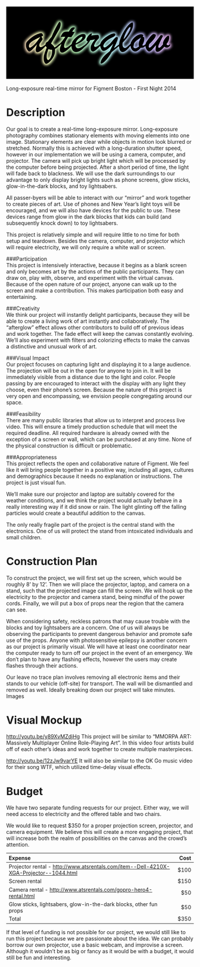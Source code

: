 ![logo](https://github.com/stanleyrya/afterglow-figment/raw/master/logo.png)

Long-exposure real-time mirror for Figment Boston - First Night 2014

Description
==========

Our goal is to create a real-time long-exposure mirror. Long-exposure photography combines stationary elements with moving elements into one image. Stationary elements are clear while objects in motion look blurred or stretched. Normally this is achieved with a long-duration shutter speed, however in our implementation we will be using a camera, computer, and projector. The camera will pick up bright light which will be processed by the computer before being projected. After a short period of time, the light will fade back to blackness. We will use the dark surroundings to our advantage to only display bright lights such as phone screens, glow sticks, glow-in-the-dark blocks, and toy lightsabers.

All passer-byers will be able to interact with our “mirror” and work together to create pieces of art. Use of phones and New Year’s light toys will be encouraged, and we will also have devices for the public to use. These devices range from glow in the dark blocks that kids can build (and subsequently knock down) to toy lightsabers.

This project is relatively simple and will require little to no time for both setup and teardown. Besides the camera, computer, and projector which will require electricity, we will only require a white wall or screen.

###Participation  
This project is intensively interactive, because it begins as a blank screen and only becomes art by the actions of the public participants. They can draw on, play with, observe, and experiment with the virtual canvas. Because of the open nature of our project, anyone can walk up to the screen and make a contribution. This makes participation both easy and entertaining.


###Creativity  
We think our project will instantly delight participants, because they will be able to create a living work of art instantly and collaboratively. The “afterglow” effect allows other contributors to build off of previous ideas and work together. The fade effect will keep the canvas constantly evolving. We’ll also experiment with filters and colorizing effects to make the canvas a distinctive and unusual work of art.

###Visual Impact  
Our project focuses on capturing light and displaying it to a large audience. The projection will be out in the open for anyone to join in. It will be immediately visible from a distance due to the light and color. People passing by are encouraged to interact with the display with any light they choose, even their phone’s screen. Because the nature of this project is very open and encompassing, we envision people congregating around our space.

###Feasibility  
There are many public libraries that allow us to interpret and process live video. This will ensure a timely production schedule that will meet the required deadline. All required hardware is already owned with the exception of a screen or wall, which can be purchased at any time. None of the physical construction is difficult or problematic.

###Appropriateness  
This project reflects the open and collaborative nature of Figment. We feel like it will bring people together in a positive way, including all ages, cultures and demographics because it needs no explanation or instructions. The project is just visual fun.

We’ll make sure our projector and laptop are suitably covered for the weather conditions, and we think the project would actually behave in a really interesting way if it did snow or rain. The light glinting off the falling particles would create a beautiful addition to the canvas. 

The only really fragile part of the project is the central stand with the electronics. One of us will protect the stand from intoxicated individuals and small children.

Construction Plan
==========

To construct the project, we will first set up the screen, which would be roughly 8’ by 12’. Then we will place the projector, laptop, and camera on a stand, such that the projected image can fill the screen.  We will hook up the electricity to the projector and camera stand, being mindful of the power cords. Finally, we will put a box of props near the region that the camera can see.

When considering safety, reckless patrons that may cause trouble with the blocks and toy lightsabers are a concern. One of us will always be observing the participants to prevent dangerous behavior and promote safe use of the props. Anyone with photosensitive epilepsy is another concern as our project is primarily visual. We will have at least one coordinator near the computer ready to turn off our project in the event of an emergency. We don’t plan to have any flashing effects, however the users may create flashes through their actions.

Our leave no trace plan involves removing all electronic items and their stands to our vehicle (off-site) for transport. The wall will be dismantled and removed as well. Ideally breaking down our project will take minutes. 
Images

Visual Mockup
==========

http://youtu.be/y89XvMZdjHg
This project will be similar to “MMORPA ART: Massively Multiplayer Online Role-Playing Art”. In this video four artists build off of each other’s ideas and work together to create multiple masterpieces.

http://youtu.be/12zJw9varYE
It will also be similar to the OK Go music video for their song WTF, which utilized time-delay visual effects.


Budget
==========

We have two separate funding requests for our project. Either way, we will need access to electricity and the offered table and two chairs.

We would like to request $350 for a proper projection screen, projector, and camera equipment. We believe this will create a more engaging project, that will increase both the realm of possibilities on the canvas and the crowd’s attention.

|Expense|Cost|
|:-------|----:|
|Projector rental - http://www.atsrentals.com/item--Dell-4210X-XGA-Projector--1044.html | $100 |
|Screen rental | $150 |
|Camera rental - http://www.atsrentals.com/gopro-hero4-rental.html | $50 |
|Glow sticks, lightsabers, glow-in-the-dark blocks, other fun props | $50 |
|Total | $350 |

If that level of funding is not possible for our project, we would still like to run this project because we are passionate about the idea. We can probably borrow our own projector, use a basic webcam, and improvise a screen. Although it wouldn’t be as big or fancy as it would be with a budget, it would still be fun and interesting.
